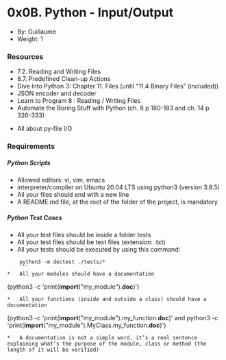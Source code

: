 # 0x0B. Python - Input/Output
*	By: Guillaume
*	 Weight: 1

###	Resources
*	7.2. Reading and Writing Files
*	8.7. Predefined Clean-up Actions
*	Dive Into Python 3: Chapter 11. Files (until “11.4 Binary Files” (included))
*	JSON encoder and decoder
*	Learn to Program 8 : Reading / Writing Files
*	Automate the Boring Stuff with Python (ch. 8 p 180-183 and ch. 14 p 326-333)
+	All about py-file I/O

###	Requirements
#####	Python Scripts
*	Allowed editors: vi, vim, emacs
*	 interpreter/compiler on Ubuntu 20.04 LTS using python3 (version 3.8.5)
*	All your files should end with a new line
*	A README.md file, at the root of the folder of the project, is mandatory

#####	Python Test Cases
*	All your test files should be inside a folder tests
*	All your test files should be text files (extension: .txt)
*	All your tests should be executed by using this command: 
```
	python3 -m doctest ./tests/*
	```
*	All your modules should have a documentation
```
(python3 -c 'print(__import__("my_module").__doc__)')
```
*	All your functions (inside and outside a class) should have a documentation
```
(python3 -c 'print(__import__("my_module").my_function.__doc__)' and python3 -c 'print(__import__("my_module").MyClass.my_function.__doc__)')
```
*	A documentation is not a simple word, it’s a real sentence explaining what’s the purpose of the module, class or method (the length of it will be verified)